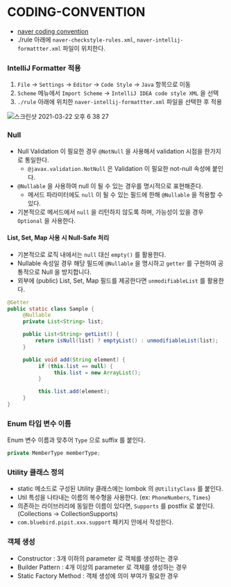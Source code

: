 # CODING-CONVENTION
- [naver coding convention](http://docs.navercorp.com/coding-convention/java.html)
- ./rule 아래에 `naver-checkstyle-rules.xml`, `naver-intellij-formattter.xml` 파일이 위치한다.

### IntelliJ Formatter 적용
1. `File` -> `Settings` -> `Editor` -> `Code Style` -> `Java` 항목으로 이동
2. `Scheme` 메뉴에서 `Import Scheme` -> `IntelliJ IDEA code style XML` 을 선택
3. `./rule` 아래에 위치한 `naver-intellij-formattter.xml` 파일을 선택한 후 적용

![스크린샷 2021-03-22 오후 6 38 27](https://user-images.githubusercontent.com/45280737/111969670-d5226880-8b3d-11eb-968b-0b60af2fe36e.png)

### Null
- Null Validation 이 필요한 경우 `@NotNull` 을 사용해서 validation 시점을 한가지로 통일한다.
  - `@javax.validation.NotNull` 은 Validation 이 필요한 not-null 속성에 붙인다.
- `@Nullable` 을 사용하여 null 이 될 수 있는 경우를 명시적으로 표현해준다.
  - 메서드 파라미터에도 `null` 이 될 수 있는 필드에 한해 `@Nullable` 을 적용할 수 있다.
- 기본적으로 메서드에서 `null` 을 리턴하지 않도록 하며, 가능성이 있을 경우 `Optional` 을 사용한다.

#### List, Set, Map 사용 시 Null-Safe 처리
- 기본적으로 로직 내에서는 `null` 대신 `empty()` 를 활용한다.
- Nullable 속성일 경우 해당 필드에 `@Nullable` 을 명시하고 `getter` 를 구현하여 공통적으로 Null 을 방지합니다.
- 외부에 (public) List, Set, Map 필드를 제공한다면 `unmodifiableList` 를 활용한다.

```java
@Getter
public static class Sample {
     @Nullable
     private List<String> list;

     public List<String> getList() {
         return isNull(list) ? emptyList() : unmodifiableList(list);
     }

     public void add(String element) {
          if (this.list == null) {
               this.list = new ArrayList();
          }

          this.list.add(element);
     }
}
```

### Enum 타입 변수 이름
Enum 변수 이름과 맞추어 `Type` 으로 suffix 를 붙인다.
```java
private MemberType memberType;
```

### Utility 클래스 정의
- static 메소드로 구성된 Utility 클래스에는 lombok 의 `@UtilityClass` 를 붙인다.
- Util 특성을 나타내는 이름의 복수형을 사용한다. (ex: `PhoneNumbers`, `Times`)
- 의존하는 라이브러리에 동일한 이름이 있다면, `Supports` 를 postfix 로 붙인다. (Collections -> CollectionSupports)
- `com.bluebird.pipit.xxx.support` 패키지 안에서 작성한다.

### 객체 생성
- Constructor : 3개 이하의 parameter 로 객체를 생성하는 경우
- Builder Pattern : 4개 이상의 parameter 로 객체를 생성하는 경우
- Static Factory Method : 객체 생성에 의미 부여가 필요한 경우
